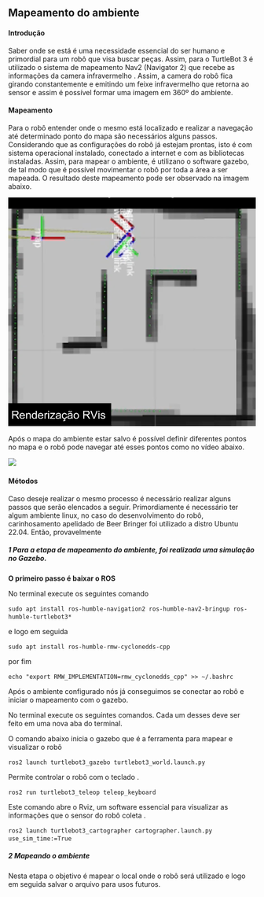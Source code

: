 ## Mapeamento do ambiente 

#### Introdução
Saber onde se está é uma necessidade essencial do ser humano e primordial para um robô que visa buscar peças. Assim, para o TurtleBot 3 é utilizado o sistema de mapeamento Nav2 (Navigator 2) que recebe as informações da camera infravermelho . 
Assim, a camera do robô fica girando constantemente e emitindo um feixe infravermelho que retorna ao sensor e assim é possível formar uma imagem em 360º do ambiente. 

#### Mapeamento 

Para o robô entender onde o mesmo está localizado e realizar a navegação até determinado ponto do mapa são necessários alguns passos. Considerando que as configurações do robô já estejam prontas, isto é com sistema operacional instalado, conectado a internet e com as bibliotecas instaladas. 
Assim, para mapear o ambiente, é utilizano o software gazebo, de tal modo que é possível movimentar o robô por toda a área a ser mapeada. O resultado deste mapeamento pode ser observado na imagem abaixo. 

![Mapa feito com o RVIS](../../assets/mapa.png)

Após o mapa do ambiente estar salvo é possível definir diferentes pontos no mapa e o robô pode navegar até esses pontos como no vídeo abaixo. 




 [<img src="https://i9.ytimg.com/vi/raEjiScBLww/mqdefault.jpg?sqp=CNyOxaoG-oaymwEmCMACELQB8quKqQMa8AEB-AH-CYAC0AWKAgwIABABGEogPSh_MA8=&rs=AOn4CLAQ4WImcVAcIBD-cmvShu5ZyxrQTw" width="50%">](https://www.youtube.com/watch?v=Hc79sDi3f0U "Robô em funcionamento") 



#### Métodos 
Caso deseje realizar o mesmo processo é necessário realizar alguns passos que serão elencados a seguir.
Primordiamente é necessário ter algum ambiente linux, no caso do desenvolvimento do robô, carinhosamento apelidado de Beer Bringer foi utilizado a distro Ubuntu 22.04. Então, provavelmente    

##### 1 Para a etapa de mapeamento do ambiente, foi realizada uma simulação no Gazebo.

**O primeiro passo é baixar o ROS**

No terminal execute os seguintes comando
```
sudo apt install ros-humble-navigation2 ros-humble-nav2-bringup ros-humble-turtlebot3*
```
e logo em seguida 
```
sudo apt install ros-humble-rmw-cyclonedds-cpp
```

por fim 

```
echo "export RMW_IMPLEMENTATION=rmw_cyclonedds_cpp" >> ~/.bashrc
```

Após o ambiente configurado nós já conseguimos se conectar ao robô e iniciar o mapeamento com o gazebo. 

No terminal execute os seguintes comandos. Cada um desses deve ser feito em uma nova aba do terminal. 

O comando abaixo inicia o gazebo que é a ferramenta para mapear e visualizar o robô
```
ros2 launch turtlebot3_gazebo turtlebot3_world.launch.py
```
Permite controlar o robô com o teclado .
```
ros2 run turtlebot3_teleop teleop_keyboard
```
Este comando abre o Rviz, um software essencial para visualizar as informações que o sensor do robô coleta .

```
ros2 launch turtlebot3_cartographer cartographer.launch.py use_sim_time:=True 
```



##### 2 Mapeando o ambiente 

Nesta etapa o objetivo é mapear o local onde o robô será utilizado e logo em seguida salvar o arquivo para usos futuros. 

